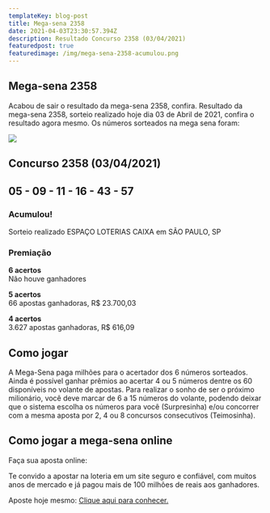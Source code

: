 ```yaml
---
templateKey: blog-post
title: Mega-sena 2358
date: 2021-04-03T23:30:57.394Z
description: Resultado Concurso 2358 (03/04/2021)
featuredpost: true
featuredimage: /img/mega-sena-2358-acumulou.png
---
```

## Mega-sena 2358

Acabou de sair o resultado da mega-sena 2358, confira. Resultado da mega-sena 2358, sorteio realizado hoje dia 03 de Abril de 2021, confira o resultado agora mesmo. Os números sorteados na mega sena foram:

![](/img/resultado-mega-sena-2358-acumulou.svg)



## Concurso 2358 (03/04/2021)

## 05 - 09 - 11 - 16 - 43 - 57

### Acumulou!

Sorteio realizado ESPAÇO LOTERIAS CAIXA em SÃO PAULO, SP 

### Premiação

**6 acertos**\
Não houve ganhadores

**5 acertos**\
66 apostas ganhadoras, R$ 23.700,03

**4 acertos**\
3.627 apostas ganhadoras, R$ 616,09

## **Como jogar**

A Mega-Sena paga milhões para o acertador dos 6 números sorteados. Ainda é possível ganhar prêmios ao acertar 4 ou 5 números dentre os 60 disponíveis no volante de apostas. Para realizar o sonho de ser o próximo milionário, você deve marcar de 6 a 15 números do volante, podendo deixar que o sistema escolha os números para você (Surpresinha) e/ou concorrer com a mesma aposta por 2, 4 ou 8 concursos consecutivos (Teimosinha).

## **Como jogar a mega-sena online**

Faça sua aposta online:

Te convido a apostar na loteria em um site seguro e confiável, com muitos anos de mercado e já pagou mais de 100 milhões de reais aos ganhadores.

Aposte hoje mesmo: [Clique aqui para conhecer.](http://bit.ly/aposte-online)